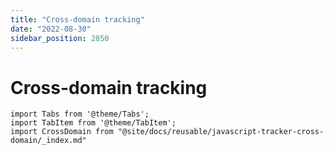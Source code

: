 ```yaml
---
title: "Cross-domain tracking"
date: "2022-08-30"
sidebar_position: 2850
---
```


# Cross-domain tracking

```mdx-code-block
import Tabs from '@theme/Tabs';
import TabItem from '@theme/TabItem';
import CrossDomain from "@site/docs/reusable/javascript-tracker-cross-domain/_index.md"
```

<Tabs groupId="platform" queryString>
  <TabItem value="js" label="JavaScript (tag)" default>

<CrossDomain lang="javascript" />

  </TabItem>
  <TabItem value="browser" label="Browser (npm)">

<CrossDomain lang="browser" />

  </TabItem>
</Tabs>

